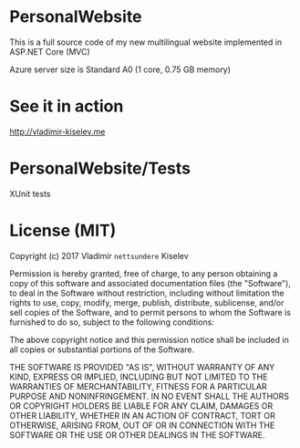 # PersonalWebsite
This is a full source code of my new multilingual website implemented in ASP.NET Core (MVC)

Azure server size is Standard A0 (1 core, 0.75 GB memory)

# See it in action
http://vladimir-kiselev.me

# PersonalWebsite/Tests
XUnit tests

# License (MIT)
Copyright (c) 2017 Vladimir `nettsundere` Kiselev

Permission is hereby granted, free of charge, to any person obtaining a copy of this software and associated documentation files (the "Software"), to deal in the Software without restriction, including without limitation the rights to use, copy, modify, merge, publish, distribute, sublicense, and/or sell copies of the Software, and to permit persons to whom the Software is furnished to do so, subject to the following conditions:

 The above copyright notice and this permission notice shall be included in all copies or substantial portions of the Software.

 THE SOFTWARE IS PROVIDED "AS IS", WITHOUT WARRANTY OF ANY KIND, EXPRESS OR IMPLIED, INCLUDING BUT NOT LIMITED TO THE WARRANTIES OF MERCHANTABILITY, FITNESS FOR A PARTICULAR PURPOSE AND NONINFRINGEMENT. IN NO EVENT SHALL THE AUTHORS OR COPYRIGHT HOLDERS BE LIABLE FOR ANY CLAIM, DAMAGES OR OTHER LIABILITY, WHETHER IN AN ACTION OF CONTRACT, TORT OR OTHERWISE, ARISING FROM, OUT OF OR IN CONNECTION WITH THE SOFTWARE OR THE USE OR OTHER DEALINGS IN THE SOFTWARE.
